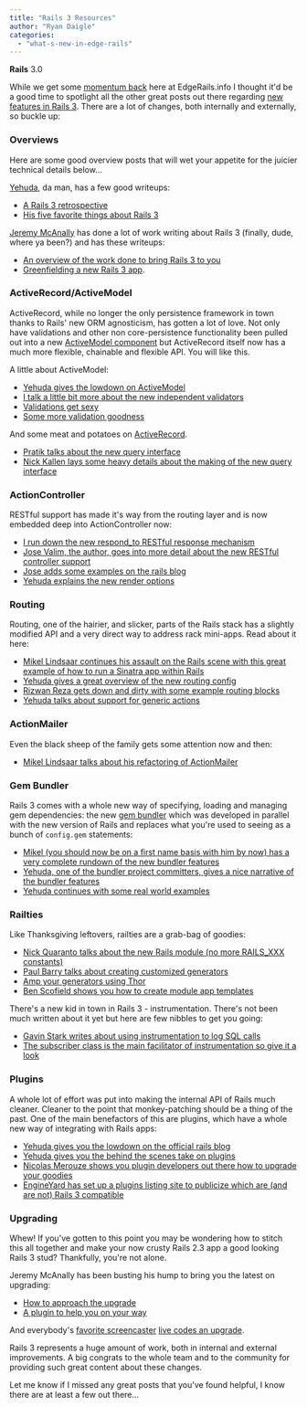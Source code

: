 ```yaml
---
title: "Rails 3 Resources"
author: "Ryan Daigle"
categories:
  - "what-s-new-in-edge-rails"
---
```

 
<span class="version">**Rails** 3.0</span>

While we get some [momentum back](/articles/announcements/2010/02/08/edgerails.info-is-live/) here at EdgeRails.info I thought it'd be a good time to spotlight all the other great posts out there regarding [new features in Rails 3](http://weblog.rubyonrails.org/2010/2/5/rails-3-0-beta-release).  There are a lot of changes, both internally and externally, so buckle up:

### Overviews

Here are some good overview posts that will wet your appetite for the juicier technical details below...

[Yehuda](http://yehudakatz.com/), da man, has a few good writeups:

* [A Rails 3 retrospective](http://www.engineyard.com/blog/2010/rails-3-beta-is-out-a-retrospective/)
* [His five favorite things about Rails 3](http://www.engineyard.com/blog/2009/my-five-favorite-things-about-rails-3/)

[Jeremy McAnally](http://omgbloglol.com) has done a lot of work writing about Rails 3 (finally, dude, where ya been?) and has these writeups:

* [An overview of the work done to bring Rails 3 to you](http://omgbloglol.com/post/344792822/the-path-to-rails-3-introduction)
* [Greenfielding a new Rails 3 app](http://omgbloglol.com/post/371893012/the-path-to-rails-3-greenfielding-new-apps-with-the).

### ActiveRecord/ActiveModel

ActiveRecord, while no longer the only persistence framework in town thanks to Rails' new ORM agnosticism, has gotten a lot of love.  Not only have validations and other non core-persistence functionality been pulled out into a new [ActiveModel component](http://github.com/rails/rails/tree/master/activemodel) but ActiveRecord itself now has a much more flexible, chainable and flexible API.  You will like this.

A little about ActiveModel:

* [Yehuda gives the lowdown on ActiveModel](http://yehudakatz.com/2010/01/10/activemodel-make-any-ruby-object-feel-like-activerecord/)
* [I talk a little bit more about the new independent validators](http://edgerails.info/articles/what-s-new-in-edge-rails/2009/08/11/what-s-new-in-edge-rails-independent-model-validators/)
* [Validations get sexy](http://thelucid.com/2010/01/08/sexy-validation-in-edge-rails-rails-3/)
* [Some more validation goodness](http://lindsaar.net/2010/1/31/validates_rails_3_awesome_is_true)

And some meat and potatoes on [ActiveRecord](http://github.com/rails/rails/tree/master/activerecord/).

* [Pratik talks about the new query interface](http://m.onkey.org/2010/1/22/active-record-query-interface)
* [Nick Kallen lays some heavy details about the making of the new query interface](http://magicscalingsprinkles.wordpress.com/2010/01/28/why-i-wrote-arel/)

### ActionController

RESTful support has made it's way from the routing layer and is now embedded deep into ActionController now:

* [I run down the new respond_to RESTful response mechanism](http://edgerails.info/articles/what-s-new-in-edge-rails/2009/08/06/what-s-new-in-edge-rails-cleaner-restful-controllers-w-respond_with/)
* [Jose Valim, the author, goes into more detail about the new RESTful controller support](http://blog.plataformatec.com.br/2009/08/embracing-rest-with-mind-body-and-soul/)
* [Jose adds some examples on the rails blog](http://weblog.rubyonrails.org/2009/8/31/three-reasons-love-responder)
* [Yehuda explains the new render options](http://www.engineyard.com/blog/2010/render-options-in-rails-3/)

### Routing

Routing, one of the hairier, and slicker, parts of the Rails stack has a slightly modified API and a very direct way to address rack mini-apps.  Read about it here:

* [Mikel Lindsaar continues his assault on the Rails scene with this great example of how to run a Sinatra app within Rails](http://lindsaar.net/2010/2/7/rails_3_routing_with_rack)
* [Yehuda gives a great overview of the new routing config](http://yehudakatz.com/2009/12/26/the-rails-3-router-rack-it-up/)
* [Rizwan Reza gets down and dirty with some example routing blocks](http://rizwanreza.com/2009/12/20/revamped-routes-in-rails-3)
* [Yehuda talks about support for generic actions](http://yehudakatz.com/2009/12/20/generic-actions-in-rails-3/)

### ActionMailer

Even the black sheep of the family gets some attention now and then:

* [Mikel Lindsaar talks about his refactoring of ActionMailer](http://lindsaar.net/2010/1/26/new-actionmailer-api-in-rails-3)

### Gem Bundler

Rails 3 comes with a whole new way of specifying, loading and managing gem dependencies: the new [gem bundler](http://github.com/carlhuda/bundler) which was developed in parallel with the new version of Rails and replaces what you're used to seeing as a bunch of `config.gem` statements:

* [Mikel (you should now be on a first name basis with him by now) has a very complete rundown of the new bundler features](http://lindsaar.net/2010/2/6/bundle_me_some_rails)
* [Yehuda, one of the bundler project committers, gives a nice narrative of the bundler features](http://yehudakatz.com/2010/02/01/bundler-0-9-heading-toward-1-0/)
* [Yehuda continues with some real world examples](http://yehudakatz.com/2010/02/09/using-bundler-in-real-life/)

### Railties

Like Thanksgiving leftovers, railties are a grab-bag of goodies:

* [Nick Quaranto talks about the new Rails module (no more RAILS_XXX constants)](http://litanyagainstfear.com/blog/2010/02/03/the-rails-module/)
* [Paul Barry talks about creating customized generators](http://paulbarry.com/articles/2010/01/13/customizing-generators-in-rails-3)
* [Amp your generators using Thor](http://caffeinedd.com/guides/331-making-generators-for-rails-3-with-thor)
* [Ben Scofield shows you how to create module app templates](http://benscofield.com/2009/09/application-templates-in-rails-3/)

There's a new kid in town in Rails 3 - instrumentation.  There's not been much written about it yet but here are few nibbles to get you going:

* [Gavin Stark writes about using instrumentation to log SQL calls](http://hasmanyquestions.wordpress.com/2010/01/17/let-your-sql-growl-in-rails-3/)
* [The subscriber class is the main facilitator of instrumentation so give it a look](http://github.com/rails/rails/blob/master/railties/lib/rails/subscriber.rb)

### Plugins

A whole lot of effort was put into making the internal API of Rails much cleaner.  Cleaner to the point that monkey-patching should be a thing of the past.  One of the main benefactors of this are plugins, which have a whole new way of integrating with Rails apps:

* [Yehuda gives you the lowdown on the official rails blog](http://weblog.rubyonrails.org/2010/2/9/plugin-authors-toward-a-better-future)
* [Yehuda gives you the behind the scenes take on plugins](http://www.engineyard.com/blog/2010/rails-and-merb-merge-plugin-api-part-3-of-6/)
* [Nicolas Merouze shows you plugin developers out there how to upgrade your goodies](http://boldr.net/upgrade-plugins-gems-rails-3/)
* [EngineYard has set up a plugins listing site to publicize which are (and are not) Rails 3 compatible](http://www.railsplugins.org/)

### Upgrading

Whew!  If you've gotten to this point you may be wondering how to stitch this all together and make your now crusty Rails 2.3 app a good looking Rails 3 stud?  Thankfully, you're not alone.

Jeremy McAnally has been busting his hump to bring you the latest on upgrading:

* [How to approach the upgrade](http://omgbloglol.com/post/353978923/the-path-to-rails-3-approaching-the-upgrade)
* [A plugin to help you on your way](http://omgbloglol.com/post/364624593/rails-upgrade-is-now-an-official-plugin)

And everybody's [favorite screencaster](http://peepcode.com) [live codes an upgrade](http://blog.peepcode.com/tutorials/2010/live-coding-rails-3-upgrade).

Rails 3 represents a huge amount of work, both in internal and external improvements.  A big congrats to the whole team and to the community for providing such great content about these changes.

Let me know if I missed any great posts that you've found helpful, I know there are at least a few out there...